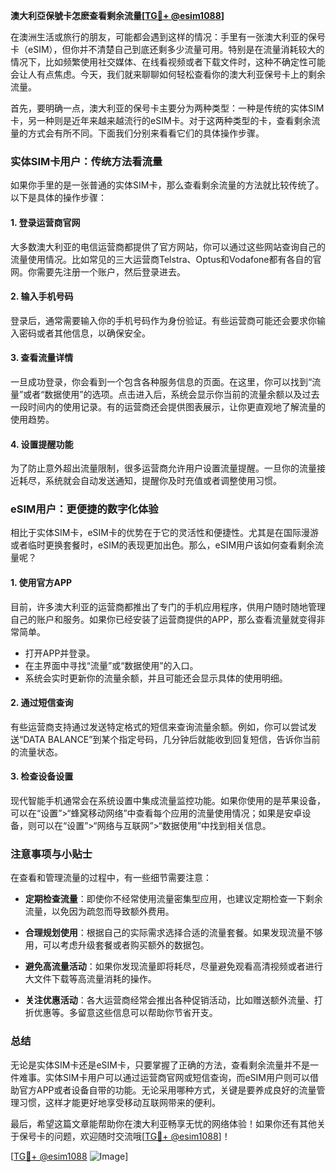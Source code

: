 **澳大利亞保號卡怎麽查看剩余流量[[TG💪+ @esim1088](https://t.me/s/esim1088)]**

在澳洲生活或旅行的朋友，可能都会遇到这样的情况：手里有一张澳大利亚的保号卡（eSIM），但你并不清楚自己到底还剩多少流量可用。特别是在流量消耗较大的情况下，比如频繁使用社交媒体、在线看视频或者下载文件时，这种不确定性可能会让人有点焦虑。今天，我们就来聊聊如何轻松查看你的澳大利亚保号卡上的剩余流量。

首先，要明确一点，澳大利亚的保号卡主要分为两种类型：一种是传统的实体SIM卡，另一种则是近年来越来越流行的eSIM卡。对于这两种类型的卡，查看剩余流量的方式会有所不同。下面我们分别来看看它们的具体操作步骤。

### **实体SIM卡用户：传统方法看流量**

如果你手里的是一张普通的实体SIM卡，那么查看剩余流量的方法就比较传统了。以下是具体的操作步骤：

#### **1. 登录运营商官网**
大多数澳大利亚的电信运营商都提供了官方网站，你可以通过这些网站查询自己的流量使用情况。比如常见的三大运营商Telstra、Optus和Vodafone都有各自的官网。你需要先注册一个账户，然后登录进去。

#### **2. 输入手机号码**
登录后，通常需要输入你的手机号码作为身份验证。有些运营商可能还会要求你输入密码或者其他信息，以确保安全。

#### **3. 查看流量详情**
一旦成功登录，你会看到一个包含各种服务信息的页面。在这里，你可以找到“流量”或者“数据使用”的选项。点击进入后，系统会显示你当前的流量余额以及过去一段时间内的使用记录。有的运营商还会提供图表展示，让你更直观地了解流量的使用趋势。

#### **4. 设置提醒功能**
为了防止意外超出流量限制，很多运营商允许用户设置流量提醒。一旦你的流量接近耗尽，系统就会自动发送通知，提醒你及时充值或者调整使用习惯。

### **eSIM用户：更便捷的数字化体验**

相比于实体SIM卡，eSIM卡的优势在于它的灵活性和便捷性。尤其是在国际漫游或者临时更换套餐时，eSIM的表现更加出色。那么，eSIM用户该如何查看剩余流量呢？

#### **1. 使用官方APP**
目前，许多澳大利亚的运营商都推出了专门的手机应用程序，供用户随时随地管理自己的账户和服务。如果你已经安装了运营商提供的APP，那么查看流量就变得非常简单。

- 打开APP并登录。
- 在主界面中寻找“流量”或“数据使用”的入口。
- 系统会实时更新你的流量余额，并且可能还会显示具体的使用明细。

#### **2. 通过短信查询**
有些运营商支持通过发送特定格式的短信来查询流量余额。例如，你可以尝试发送“DATA BALANCE”到某个指定号码，几分钟后就能收到回复短信，告诉你当前的流量状态。

#### **3. 检查设备设置**
现代智能手机通常会在系统设置中集成流量监控功能。如果你使用的是苹果设备，可以在“设置”>“蜂窝移动网络”中查看每个应用的流量使用情况；如果是安卓设备，则可以在“设置”>“网络与互联网”>“数据使用”中找到相关信息。

### **注意事项与小贴士**

在查看和管理流量的过程中，有一些细节需要注意：

- **定期检查流量**：即使你不经常使用流量密集型应用，也建议定期检查一下剩余流量，以免因为疏忽而导致额外费用。
  
- **合理规划使用**：根据自己的实际需求选择合适的流量套餐。如果发现流量不够用，可以考虑升级套餐或者购买额外的数据包。

- **避免高流量活动**：如果你发现流量即将耗尽，尽量避免观看高清视频或者进行大文件下载等高流量消耗的操作。

- **关注优惠活动**：各大运营商经常会推出各种促销活动，比如赠送额外流量、打折优惠等。多留意这些信息可以帮助你节省开支。

### **总结**

无论是实体SIM卡还是eSIM卡，只要掌握了正确的方法，查看剩余流量并不是一件难事。实体SIM卡用户可以通过运营商官网或短信查询，而eSIM用户则可以借助官方APP或者设备自带的功能。无论采用哪种方式，关键是要养成良好的流量管理习惯，这样才能更好地享受移动互联网带来的便利。

最后，希望这篇文章能帮助你在澳大利亚畅享无忧的网络体验！如果你还有其他关于保号卡的问题，欢迎随时交流哦[[TG💪+ @esim1088](https://t.me/s/esim1088)]！

[[TG💪+ @esim1088](https://t.me/s/esim1088) ![Image](https://i.postimg.cc/4NQfJmqS/Snipaste-2025-05-13-00-14-12.png)]